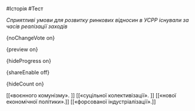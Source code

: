 #Історія #Тест

*Сприятливі умови для розвитку ринкових відносин в УСРР існували за часів реалізації заходів*

{noChangeVote on}

{preview on}

{hideProgress on}

{shareEnable off}

{hideCount on}

[[«воєнного комунізму». ]]
[[«суцільної колективізації». ]]
[[«нової економічної політики».]]
[[«форсованої індустріалізації».]]
